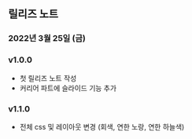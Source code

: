 ## 릴리즈 노트

### 2022년 3월 25일 (금)
### v1.0.0
- 첫 릴리즈 노트 작성
- 커리어 파트에 슬라이드 기능 추가

### v1.1.0
- 전체 css 및 레이아웃 변경 (회색, 연한 노랑, 연한 하늘색)

